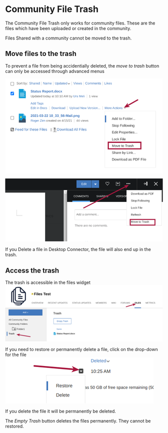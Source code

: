 # Community File Trash

The Community File Trash only works for community files. These are the files which have been uploaded or created in the community.

Files Shared with a community cannot be moved to the trash.

## Move files to the trash

To prevent a file from being accidentially deleted, the *move to trash* button can only be accessed through advanced menus

![Files Widget](/assets/images/user/communities/widget-move-to-trash.png)

![Files Widget](/assets/images/user/communities/view-move-to-trash.png)

If you Delete a file in Desktop Connector, the file will also end up in the trash.

## Access the trash

The trash is accessible in the files widget
![Community File Trash](/assets/images/user/communities/filie-trash.png)

If you need to restore or permanently delete a file, click on the drop-down for the file
![Restore / Delete](/assets/images/user/communities/restore-delete.png)

If you delete the file it will be permanently be deleted.

The *Empty Trash* button deletes the files permanently. They cannot be restored.
